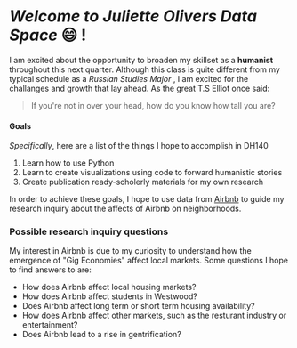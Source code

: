 # __*Welcome to Juliette Olivers Data Space*__ :smile: !
I am excited about the opportunity to broaden my skillset as a **humanist** throughout this next quarter.
Although this class is quite different from my typical schedule as a _Russian Studies Major_ , 
I am excited for the challanges and growth that lay ahead.
  As the great T.S Elliot once said:
>If you're not in over your head,
>how do you know how tall you are?
#### Goals
_Specifically_, here are a list of the things I hope to accomplish in DH140
1. Learn how to use Python 
2. Learn to create visualizations using code to forward humanistic stories
3. Create publication ready-scholerly materials for my own research 

In order to achieve these goals, I hope to use data from [Airbnb](http://insideairbnb.com/get-the-data.html)
 to guide my research inquiry about the affects of Airbnb on neighborhoods.
### Possible research inquiry questions
My interest in Airbnb is due to my curiosity to understand how the emergence of "Gig Economies" affect local markets.
Some questions I hope to find answers to are:
* How does Airbnb affect local housing markets?
* How does Airbnb affect students in Westwood?
* Does Airbnb affect long term or short term housing availability?
* How does Airbnb affect other markets, such as the resturant industry or entertainment? 
* Does Airbnb lead to a rise in gentrification?
